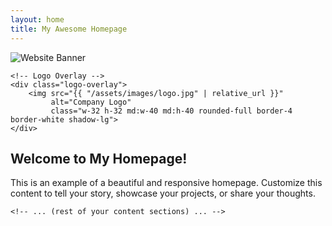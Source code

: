 ```yaml
---
layout: home
title: My Awesome Homepage
---
```


<div class="banner-container relative bg-gray-700 flex items-center justify-center rounded-b-lg shadow-lg">
    <!-- Banner Image -->
    <img src="{{ "/assets/images/banner.jpg" | relative_url }}"
         alt="Website Banner"
         class="banner-image">

    <!-- Logo Overlay -->
    <div class="logo-overlay">
        <img src="{{ "/assets/images/logo.jpg" | relative_url }}"
             alt="Company Logo"
             class="w-32 h-32 md:w-40 md:h-40 rounded-full border-4 border-white shadow-lg">
    </div>
</div>

<main class="container mx-auto my-8 p-6 bg-white rounded-lg shadow-md">
    <section class="text-center mb-8">
        <h2 class="text-4xl font-extrabold text-gray-900 mb-4">Welcome to My Homepage!</h2>
        <p class="text-lg text-gray-600 leading-relaxed max-w-3xl mx-auto">
            This is an example of a beautiful and responsive homepage. Customize this content to tell your story, showcase your
            projects, or share your thoughts.
        </p>
    </section>

    <!-- ... (rest of your content sections) ... -->
</main>